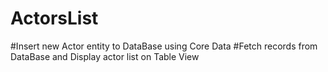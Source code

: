 # ActorsList

#Insert new Actor entity to DataBase using Core Data
#Fetch records from DataBase and Display actor list on Table View
